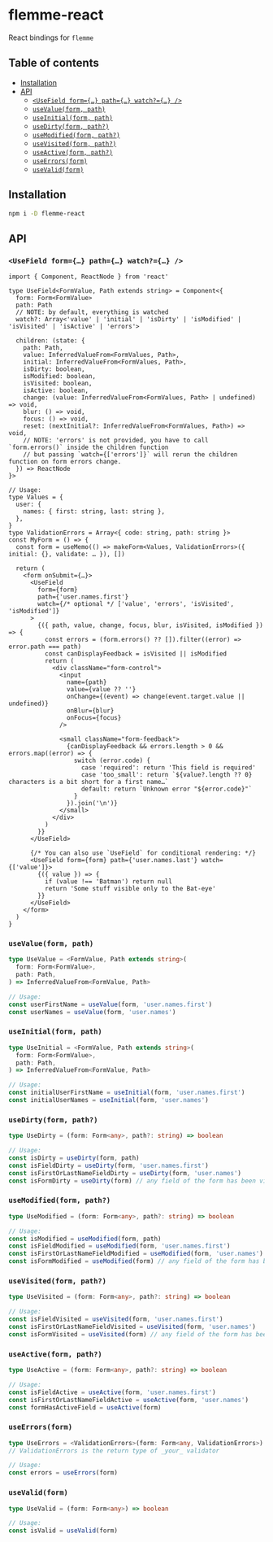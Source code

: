 # flemme-react

React bindings for `flemme`

## Table of contents

- [Installation](#installation)
- [API](#api)
  - [`<UseField form={…} path={…} watch?={…} />`](#usefield-form-path-watchers-)
  - [`useValue(form, path)`](#usevalueform-path)
  - [`useInitial(form, path)`](#useinitialform-path)
  - [`useDirty(form, path?)`](#usedirtyform-path)
  - [`useModified(form, path?)`](#usemodifiedform-path)
  - [`useVisited(form, path?)`](#usevisitedform-path)
  - [`useActive(form, path?)`](#useactiveform-path)
  - [`useErrors(form)`](#useerrorsform)
  - [`useValid(form)`](#usevalidform)

## Installation

```bash
npm i -D flemme-react
```

## API

### `<UseField form={…} path={…} watch?={…} />`

```tsx
import { Component, ReactNode } from 'react'

type UseField<FormValue, Path extends string> = Component<{
  form: Form<FormValue>
  path: Path
  // NOTE: by default, everything is watched
  watch?: Array<'value' | 'initial' | 'isDirty' | 'isModified' | 'isVisited' | 'isActive' | 'errors'>

  children: (state: {
    path: Path,
    value: InferredValueFrom<FormValues, Path>,
    initial: InferredValueFrom<FormValues, Path>,
    isDirty: boolean,
    isModified: boolean,
    isVisited: boolean,
    isActive: boolean,
    change: (value: InferredValueFrom<FormValues, Path> | undefined) => void,
    blur: () => void,
    focus: () => void,
    reset: (nextInitial?: InferredValueFrom<FormValues, Path>) => void,
    // NOTE: 'errors' is not provided, you have to call `form.errors()` inside the children function
    // but passing `watch={['errors']}` will rerun the children function on form errors change.
  }) => ReactNode
}>

// Usage:
type Values = {
  user: {
    names: { first: string, last: string },
  },
}
type ValidationErrors = Array<{ code: string, path: string }>
const MyForm = () => {
  const form = useMemo(() => makeForm<Values, ValidationErrors>({ initial: {}, validate: … }), [])

  return (
    <form onSubmit={…}>
      <UseField
        form={form}
        path={'user.names.first'}
        watch={/* optional */ ['value', 'errors', 'isVisited', 'isModified']}
      >
        {({ path, value, change, focus, blur, isVisited, isModified }) => {
          const errors = (form.errors() ?? []).filter((error) => error.path === path)
          const canDisplayFeedback = isVisited || isModified
          return (
            <div className="form-control">
              <input
                name={path}
                value={value ?? ''}
                onChange={(event) => change(event.target.value || undefined)}
                onBlur={blur}
                onFocus={focus}
              />

              <small className="form-feedback">
                {canDisplayFeedback && errors.length > 0 && errors.map((error) => {
                  switch (error.code) {
                    case 'required': return 'This field is required'
                    case 'too_small': return `${value?.length ?? 0} characters is a bit short for a first name…`
                    default: return `Unknown error "${error.code}"`
                  }
                }).join('\n')}
              </small>
            </div>
          )
        }}
      </UseField>

      {/* You can also use `UseField` for conditional rendering: */}
      <UseField form={form} path={'user.names.last'} watch={['value']}>
        {({ value }) => {
          if (value !== 'Batman') return null
          return 'Some stuff visible only to the Bat-eye'
        }}
      </UseField>
    </form>
  )
}
```

### `useValue(form, path)`

<!-- prettier-ignore -->
```ts
type UseValue = <FormValue, Path extends string>(
  form: Form<FormValue>,
  path: Path,
) => InferredValueFrom<FormValue, Path>

// Usage:
const userFirstName = useValue(form, 'user.names.first')
const userNames = useValue(form, 'user.names')
```

### `useInitial(form, path)`

<!-- prettier-ignore -->
```ts
type UseInitial = <FormValue, Path extends string>(
  form: Form<FormValue>,
  path: Path,
) => InferredValueFrom<FormValue, Path>

// Usage:
const initialUserFirstName = useInitial(form, 'user.names.first')
const initialUserNames = useInitial(form, 'user.names')
```

### `useDirty(form, path?)`

```ts
type UseDirty = (form: Form<any>, path?: string) => boolean

// Usage:
const isDirty = useDirty(form, path)
const isFieldDirty = useDirty(form, 'user.names.first')
const isFirstOrLastNameFieldDirty = useDirty(form, 'user.names')
const isFormDirty = useDirty(form) // any field of the form has been visited
```

### `useModified(form, path?)`

```ts
type UseModified = (form: Form<any>, path?: string) => boolean

// Usage:
const isModified = useModified(form, path)
const isFieldModified = useModified(form, 'user.names.first')
const isFirstOrLastNameFieldModified = useModified(form, 'user.names')
const isFormModified = useModified(form) // any field of the form has been visited
```

### `useVisited(form, path?)`

```ts
type UseVisited = (form: Form<any>, path?: string) => boolean

// Usage:
const isFieldVisited = useVisited(form, 'user.names.first')
const isFirstOrLastNameFieldVisited = useVisited(form, 'user.names')
const isFormVisited = useVisited(form) // any field of the form has been visited
```

### `useActive(form, path?)`

```ts
type UseActive = (form: Form<any>, path?: string) => boolean

// Usage:
const isFieldActive = useActive(form, 'user.names.first')
const isFirstOrLastNameFieldActive = useActive(form, 'user.names')
const formHasActiveField = useActive(form)
```

### `useErrors(form)`

```ts
type UseErrors = <ValidationErrors>(form: Form<any, ValidationErrors>) => ValidationErrors
// ValidationErrors is the return type of _your_ validator

// Usage:
const errors = useErrors(form)
```

### `useValid(form)`

```ts
type UseValid = (form: Form<any>) => boolean

// Usage:
const isValid = useValid(form)
```
